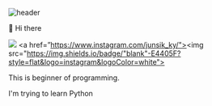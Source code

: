 ![header](https://capsule-render.vercel.app/api?type=waving&color=gradient&height=200&section=header&text=&fontSize=90)

👋 Hi there

<img src="https://img.shields.io/badge/Python-3776AB?style=flat&logo=python&logoColor=white"> <a href=”https://www.instagram.com/junsik_ky/"><img src="https://img.shields.io/badge/"blank"-E4405F?style=flat&logo=instagram&logoColor=white">

This is beginner of programming.

I'm trying to learn Python



